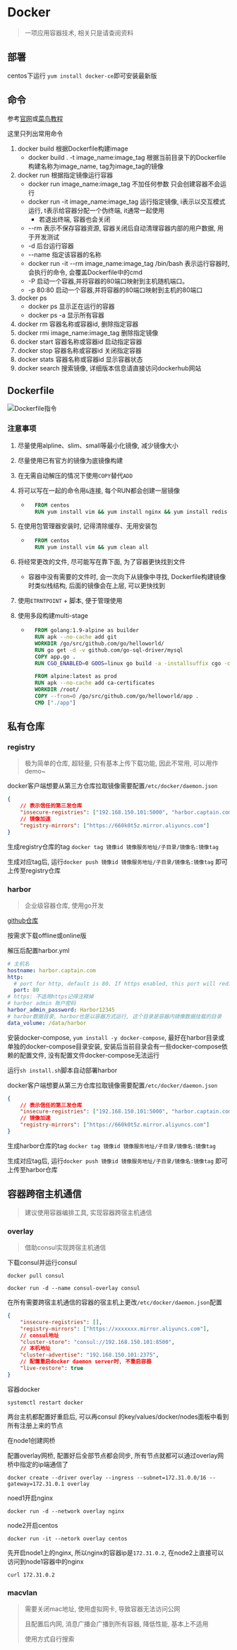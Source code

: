 # Docker

> 一项应用容器技术, 相关只是请查阅资料

## 部署

centos下运行 `yum install docker-ce`即可安装最新版

## 命令

参考[官网](https://www.docker.com/)或[菜鸟教程](https://www.runoob.com/docker/docker-command-manual.html)

这里只列出常用命令

1. docker build 根据Dockerfile构建image
    - docker build . -t image_name:image_tag 根据当前目录下的Dockerfile构建名称为image_name, tag为image_tag的镜像
2. docker run 根据指定镜像运行容器
    - docker run image_name:image_tag 不加任何参数 只会创建容器不会运行
    - docker run -it image_name:image_tag 运行指定镜像, i表示以交互模式运行, t表示给容器分配一个伪终端, it通常一起使用
        - 若退出终端, 容器也会关闭
    - --rm 表示不保存容器资源, 容器关闭后自动清理容器内部的用户数据, 用于开发测试
    - -d 后台运行容器
    - --name 指定该容器的名称
    - docker run -it --rm image_name:image_tag /bin/bash 表示运行容器时, 会执行的命令, 会覆盖Dockerfile中的cmd
    - -P 启动一个容器,并将容器的80端口映射到主机随机端口。
    - -p 80:80 启动一个容器,并将容器的80端口映射到主机的80端口
3. docker ps
    - docker ps 显示正在运行的容器
    - docker ps -a 显示所有容器
4. docker rm 容器名称或容器id, 删除指定容器
5. docker rmi image_name:image_tag 删除指定镜像
6. docker start 容器名称或容器id 启动指定容器
7. docker stop 容器名称或容器id 关闭指定容器
8. docker stats 容器名称或容器id 显示容器状态
9. docker search 搜索镜像, 详细版本信息请直接访问dockerhub网站

## Dockerfile

![Dockerfile指令](Docker.assets/Dockerfile指令.png)

### 注意事项

1. 尽量使用alpline、slim、small等最小化镜像, 减少镜像大小

2. 尽量使用已有官方的镜像为底镜像构建

3. 在无需自动解压的情况下使用`COPY`替代`ADD`

4. 将可以写在一起的命令用`&`连接, 每个RUN都会创建一层镜像

    - ```dockerfile
        FROM centos
        RUN yum install vim && yum install nginx && yum install redis
        ```

5. 在使用包管理器安装时, 记得清除缓存、无用安装包

    - ```dockerfile
        FROM centos
        RUN yum install vim && yum clean all
        ```

6. 将经常更改的文件, 尽可能写在靠下面, 为了容器更快找到文件

    - 容器中没有需要的文件时, 会一次向下从镜像中寻找, Dockerfile构建镜像时类似栈结构, 后面的镜像会在上层, 可以更快找到

7. 使用`ETRNTPOINT` + 脚本, 便于管理使用

8. 使用多段构建multi-stage

    - ```dockerfile
        FROM golang:1.9-alpine as builder    
        RUN apk --no-cache add git
        WORKDIR /go/src/github.com/go/helloworld/
        RUN go get -d -v github.com/go-sql-driver/mysql
        COPY app.go .
        RUN CGO_ENABLED=0 GOOS=linux go build -a -installsuffix cgo -o app .
        
        FROM alpine:latest as prod
        RUN apk --no-cache add ca-certificates
        WORKDIR /root/
        COPY --from=0 /go/src/github.com/go/helloworld/app .
        CMD ["./app"]  
        ```

## 私有仓库

### registry

> 极为简单的仓库, 超轻量, 只有基本上传下载功能, 因此不常用, 可以用作demo~

docker客户端想要从第三方仓库拉取镜像需要配置`/etc/docker/daemon.json`

```json
{
    // 表示信任的第三发仓库
    "insecure-registries": ["192.168.150.101:5000", "harbor.captain.com"], 
    // 镜像加速
    "registry-mirrors": ["https://660k0t5z.mirror.aliyuncs.com"]
}
```

生成registry仓库的tag `docker tag 镜像id 镜像服务地址/子目录/镜像名:镜像tag`

生成对应tag后, 运行`docker push 镜像id 镜像服务地址/子目录/镜像名:镜像tag` 即可上传至registry仓库

### harbor

> 企业级容器仓库, 使用go开发

[github仓库](https://github.com/goharbor/harbor)

按需求下载offline或online版

解压后配置harbor.yml

```yml
# 主机名
hostname: harbor.captain.com
http:
  # port for http, default is 80. If https enabled, this port will redirect to https port
  port: 80
# https: 不适用https记得注释掉
# harbor admin 账户密码
harbor_admin_password: Harbor12345
# harbor数据目录, harbor也是以容器方式运行, 这个目录是容器内镜像数据挂载的目录
data_volume: /data/harbor
```

安装docker-compose, `yum install -y docker-compose`, 最好在harbor目录或单独的docker-compose目录安装, 安装后当前目录会有一些docker-compose依赖的配置文件, 没有配置文件docker-compose无法运行

运行`sh install.sh`脚本自动部署harbor



docker客户端想要从第三方仓库拉取镜像需要配置`/etc/docker/daemon.json`

```json
{
    // 表示信任的第三发仓库
    "insecure-registries": ["192.168.150.101:5000", "harbor.captain.com"], 
    // 镜像加速
    "registry-mirrors": ["https://660k0t5z.mirror.aliyuncs.com"]
}
```



生成harbor仓库的tag `docker tag 镜像id 镜像服务地址/子目录/镜像名:镜像tag`

生成对应tag后, 运行`docker push 镜像id 镜像服务地址/子目录/镜像名:镜像tag` 即可上传至harbor仓库

## 容器跨宿主机通信

> 建议使用容器编排工具, 实现容器跨宿主机通信

### overlay

> 借助consul实现跨宿主机通信

下载consul并运行consul

`docker pull consul`

`docker run -d --name consul-overlay consul`



在所有需要跨宿主机通信的容器的宿主机上更改`/etc/docker/daemon.json`配置

```json
{
    "insecure-registries": [], 
    "registry-mirrors": ["https://xxxxxxx.mirror.aliyuncs.com"], 
    // consul地址
    "cluster-store": "consul://192.168.150.101:8500",
    // 本机地址
    "cluster-advertise": "192.168.150.101:2375",
    // 配置重启docker daemon server时, 不重启容器
    "live-restore": true
}
```

容器docker

`systemctl restart docker`

两台主机都配置好重启后, 可以再consul 的key/values/docker/nodes面板中看到所有注册上来的节点



在node1创建网桥

配置overlay网桥, 配置好后全部节点都会同步, 所有节点就都可以通过overlay网桥中指定的ip端通信了

`docker create --driver overlay --ingress --subnet=172.31.0.0/16 --gateway=172.31.0.1 overlay`



noed1开启nginx

`docker run -d --network overlay nginx`

node2开启centos

`docker run -it --netork overlay centos`

先开启node1上的nginx, 所以nginx的容器ip是`172.31.0.2`, 在node2上直接可以访问到node1容器中的nginx

`curl 172.31.0.2`

### macvlan

> 需要关闭mac地址, 使用虚拟网卡, 导致容器无法访问公网
>
> 且配置后内网, 消息广播会广播到所有容器, 降低性能, 基本上不适用
>
> 使用方式自行搜索